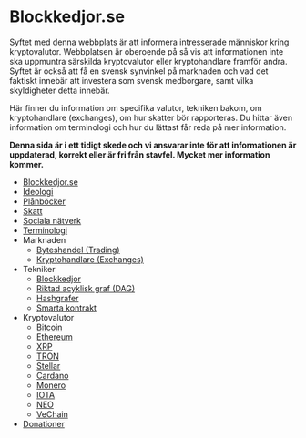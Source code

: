 # Blockkedjor.se

Syftet med denna webbplats är att informera intresserade människor kring kryptovalutor. Webbplatsen är oberoende på så vis att informationen inte ska uppmuntra särskilda kryptovalutor eller kryptohandlare framför andra. Syftet är också att få en svensk synvinkel på marknaden och vad det faktiskt innebär att investera som svensk medborgare, samt vilka skyldigheter detta innebär.

Här finner du information om specifika valutor, tekniken bakom, om kryptohandlare (exchanges), om hur skatter bör rapporteras. Du hittar även information om terminologi och hur du lättast får reda på mer information.

**Denna sida är i ett tidigt skede och vi ansvarar inte för att informationen är uppdaterad, korrekt eller är fri från stavfel. Mycket mer information kommer.**

-   [Blockkedjor.se](README.md)
-   [Ideologi](ideologi.md)
-   [Plånböcker](planbocker.md)
-   [Skatt](skatt.md)
-   [Sociala nätverk](sociala-natverk.md)
-   [Terminologi](terminologi.md)
-   Marknaden
    -   [Byteshandel (Trading)](marknaden/byteshandel.md)
    -   [Kryptohandlare (Exchanges)](marknaden/kryptohandlare.md)
-   Tekniker
    -   [Blockkedjor](tekniker/blockkedjor.md)
    -   [Riktad acyklisk graf (DAG)](tekniker/riktad-acyklisk-graf.md)
    -   [Hashgrafer](tekniker/hashgrafer.md)
    -   [Smarta kontrakt](tekniker/smarta-kontrakt.md)
-   Kryptovalutor
    -   [Bitcoin](kryptovalutor/bitcoin.md)
    -   [Ethereum](kryptovalutor/ethereum.md)
    -   [XRP](kryptovalutor/xrp.md)
    -   [TRON](kryptovalutor/tron.md)
    -   [Stellar](kryptovalutor/stellar.md)
    -   [Cardano](kryptovalutor/cardano.md)
    -   [Monero](kryptovalutor/monero.md)
    -   [IOTA](kryptovalutor/iota.md)
    -   [NEO](kryptovalutor/neo.md)
    -   [VeChain](kryptovalutor/vechain.md)
-   [Donationer](donationer.md)
